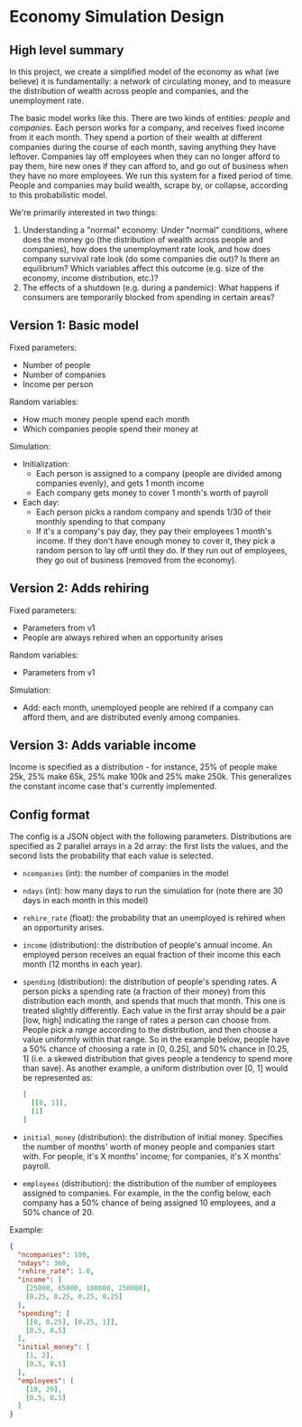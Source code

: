 # Economy Simulation Design

## High level summary

In this project, we create a simplified model of the economy as what (we
believe) it is fundamentally: a network of circulating money, and to measure
the distribution of wealth across people and companies, and the unemployment
rate.

The basic model works like this. There are two kinds of entities: *people* and
*companies*. Each person works for a company, and receives fixed income from it
each month. They spend a portion of their wealth at different companies during
the course of each month, saving anything they have leftover. Companies lay off
employees when they can no longer afford to pay them, hire new ones if they can
afford to, and go out of business when they have no more employees. We run this
system for a fixed period of time. People and companies may build wealth,
scrape by, or collapse, according to this probabilistic model.

We're primarily interested in two things:

1. Understanding a "normal" economy: Under "normal" conditions, where does the
   money go (the distribution of wealth across people and companies), how does
   the unemployment rate look, and how does company survival rate look (do some
   companies die out)? Is there an equilibrium? Which variables affect this
   outcome (e.g. size of the economy, income distribution, etc.)?
2. The effects of a shutdown (e.g. during a pandemic): What happens if consumers
   are temporarily blocked from spending in certain areas?

## Version 1: Basic model

Fixed parameters:

- Number of people
- Number of companies
- Income per person

Random variables:

- How much money people spend each month
- Which companies people spend their money at

Simulation:

- Initialization:
  - Each person is assigned to a company (people are divided among companies
    evenly), and gets 1 month income
  - Each company gets money to cover 1 month's worth of payroll
- Each day:
  - Each person picks a random company and spends 1/30 of their monthly
    spending to that company
  - If it's a company's pay day, they pay their employees 1 month's income. If
    they don't have enough money to cover it, they pick a random person to lay
    off until they do. If they run out of employees, they go out of business
    (removed from the economy).

## Version 2: Adds rehiring

Fixed parameters:

- Parameters from v1
- People are always rehired when an opportunity arises

Random variables:

- Parameters from v1

Simulation:

- Add: each month, unemployed people are rehired if a company can afford them,
  and are distributed evenly among companies.

## Version 3: Adds variable income

Income is specified as a distribution - for instance, 25% of people make
25k, 25% make 65k, 25% make 100k and 25% make 250k. This generalizes the
constant income case that's currently implemented.

## Config format

The config is a JSON object with the following parameters. Distributions are
specified as 2 parallel arrays in a 2d array: the first lists the values, and
the second lists the probability that each value is selected.

- `ncompanies` (int): the number of companies in the model
- `ndays` (int): how many days to run the simulation for (note there are 30 days
  in each month in this model)
- `rehire_rate` (float): the probability that an unemployed is rehired when
  an opportunity arises.
- `income` (distribution): the distribution of people's annual income. An
  employed person receives an equal fraction of their income this each month
  (12 months in each year).
- `spending` (distribution): the distribution of people's spending rates. A
  person picks a spending rate (a fraction of their money) from this
  distribution each month, and spends that much that month. This one is treated
  slightly differently. Each value in the first array should be a pair
  [low, high] indicating the range of rates a person can choose from. People
  pick a *range* according to the distribution, and then choose a value
  uniformly within that range. So in the example below, people have a 50%
  chance of choosing a rate in [0, 0.25], and 50% chance in [0.25, 1] (i.e.
  a skewed distribution that gives people a tendency to spend more than save).
  As another example, a uniform distribution over [0, 1] would be represented as:

  ```json
  [
    [[0, 1]],
    [1]
  ]
  ```

- `initial_money` (distribution): the distribution of initial money. Specifies
  the number of months' worth of money people and companies start with. For
  people, it's X months' income; for companies, it's X months' payroll.
- `employees` (distribution): the distribution of the number of employees
  assigned to companies. For example, in the the config below, each company has
  a 50% chance of being assigned 10 employees, and a 50% chance of 20.

Example:

```json
{
  "ncompanies": 100,
  "ndays": 360,
  "rehire_rate": 1.0,
  "income": [
    [25000, 65000, 100000, 250000],
    [0.25, 0.25, 0.25, 0.25]
  ],
  "spending": [
    [[0, 0.25], [0.25, 1]],
    [0.5, 0.5]
  ],
  "initial_money": [
    [1, 2],
    [0.5, 0.5]
  ],
  "employees": [
    [10, 20],
    [0.5, 0.5]
  ]
}
```
